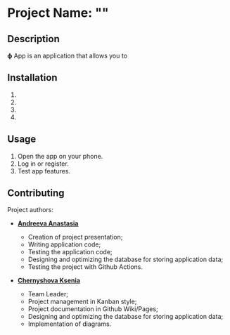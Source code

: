 # Project Name: **""**

## Description

**ф** App is an application that allows you to 

## Installation

1. 
2. 
3. 
4. 
 
## Usage

1. Open the app on your phone.
2. Log in or register.
3. Test app features.

## Contributing

Project authors:
- [**Andreeva Anastasia**](https://github.com/woaml)
     - Creation of project presentation;     
     - Writing application code;
     - Testing the application code;
     - Designing and optimizing the database for storing application data;
     - Testing the project with Github Actions.

- [**Chernyshova Ksenia**](https://github.com/xenia155) 
     - Team Leader;
     - Project management in Kanban style;
     - Project documentation in Github Wiki/Pages;
     - Designing and optimizing the database for storing application data;
     - Implementation of diagrams.

     
